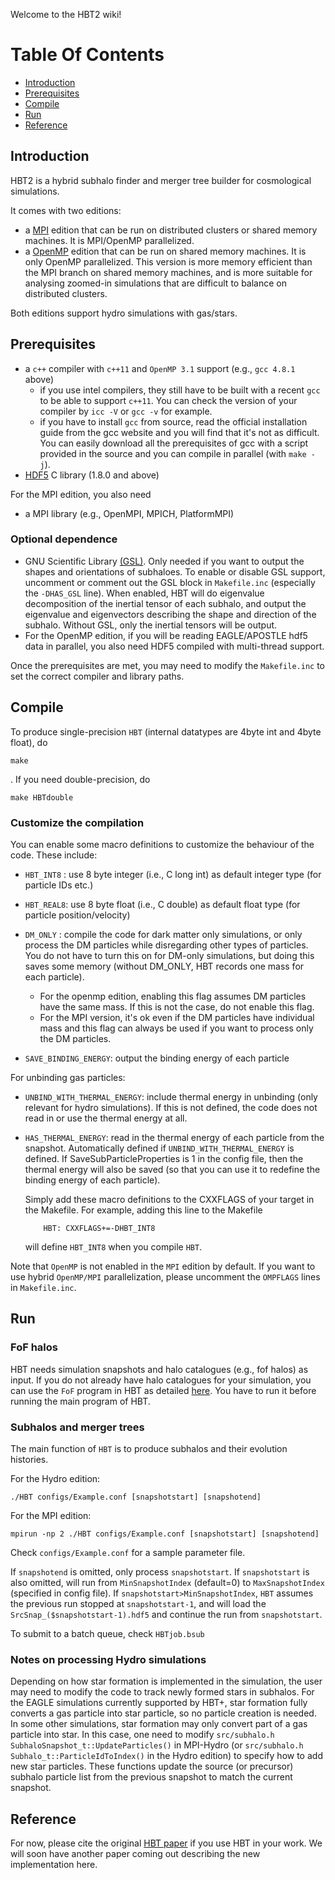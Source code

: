 Welcome to the HBT2 wiki!

# Table Of Contents
* [Introduction](#introduction)
* [Prerequisites](#prerequisites)
* [Compile](#compile)
* [Run](#run)
* [Reference](#reference)

## Introduction
HBT2 is a hybrid subhalo finder and merger tree builder for cosmological simulations. 

It comes with two editions:
* a [MPI](https://github.com/Kambrian/HBT2/tree/MPI-Hydro) edition that can be run on distributed clusters or shared memory machines. It is MPI/OpenMP parallelized.
* a [OpenMP](https://github.com/Kambrian/HBT2/tree/hydro) edition that can be run on shared memory machines. It is only OpenMP parallelized. This version is more memory efficient than the MPI branch on shared memory machines, and is more suitable for analysing zoomed-in simulations that are difficult to balance on distributed clusters.

Both editions support hydro simulations with gas/stars.

## Prerequisites

- a `c++` compiler with `c++11` and `OpenMP 3.1` support (e.g., `gcc 4.8.1` above)
  * if you use intel compilers, they still have to be built with a recent `gcc` to be able to support `c++11`. You can check the version of your compiler by `icc -V` or `gcc -v` for example.
  * if you have to install `gcc` from source, read the official installation guide from the gcc website and you will find that it's not as difficult. You can easily download all the prerequisites of gcc with a script provided in the source and you can compile in parallel (with `make -j`).
- [HDF5](https://www.hdfgroup.org/) C library (1.8.0 and above)

For the MPI edition, you also need
- a MPI library (e.g., OpenMPI, MPICH, PlatformMPI)

### Optional dependence
- GNU Scientific Library [(GSL)](http://www.gnu.org/software/gsl/). 
Only needed if you want to output the shapes and orientations of subhaloes. To enable or disable GSL support, uncomment or comment out the GSL block in `Makefile.inc` (especially the `-DHAS_GSL` line). When enabled, HBT will do eigenvalue decomposition of the inertial tensor of each subhalo, and output the eigenvalue and eigenvectors describing the shape and direction of the subhalo. Without GSL, only the inertial tensors will be output.
- For the OpenMP edition, if you will be reading EAGLE/APOSTLE hdf5 data in parallel, you also need HDF5 compiled with multi-thread support.

Once the prerequisites are met, you may need to modify the `Makefile.inc` to set the correct compiler and library paths. 

## Compile
To produce single-precision `HBT` (internal datatypes are 4byte int and 4byte float), do

	make

. If you need double-precision, do

    make HBTdouble
    
### Customize the compilation

  You can enable some macro definitions to customize the behaviour of the code. These include:

- `HBT_INT8` : use 8 byte integer (i.e., C long int) as default integer type (for particle IDs etc.)
- `HBT_REAL8`: use 8 byte float (i.e., C double) as default float type (for particle position/velocity)
- `DM_ONLY` : compile the code for dark matter only simulations, or only process the DM particles while disregarding other types of particles. You do not have to turn this on for DM-only simulations, but doing this saves some memory (without DM_ONLY, HBT records one mass for each particle). 
     * For the openmp edition, enabling this flag assumes DM particles have the same mass. If this is not the case, do not enable this flag. 
     * For the MPI version, it's ok even if the DM particles have individual mass and this flag can always be used if you want to process only the DM particles.

- `SAVE_BINDING_ENERGY`: output the binding energy of each particle 

For unbinding gas particles:
- `UNBIND_WITH_THERMAL_ENERGY`: include thermal energy in unbinding (only relevant for hydro simulations). If this is not defined, the code does not read in or use the thermal energy at all.
- `HAS_THERMAL_ENERGY`: read in the thermal energy of each particle from the snapshot. Automatically defined if `UNBIND_WITH_THERMAL_ENERGY` is defined. If SaveSubParticleProperties is 1 in the config file, then the thermal energy will also be saved (so that you can use it to redefine the binding energy of each particle). 


  Simply add these macro definitions to the CXXFLAGS of your target in the Makefile. For example, adding this line to the Makefile
  
          HBT: CXXFLAGS+=-DHBT_INT8 

  will define `HBT_INT8` when you compile `HBT`.

Note that `OpenMP` is not enabled in the `MPI` edition by default. If you want to use hybrid `OpenMP/MPI` parallelization, please uncomment the `OMPFLAGS` lines in `Makefile.inc`. 

## Run
### FoF halos
HBT needs simulation snapshots and halo catalogues (e.g., fof halos) as input. If you do not already have halo catalogues for your simulation, you can use the `FoF` program in HBT as detailed [here](https://github.com/Kambrian/HBTplus/wiki/FoF-halos). You have to run it before running the main program of HBT.

### Subhalos and merger trees
The main function of `HBT` is to produce subhalos and their evolution histories. 

For the Hydro edition:
 
    ./HBT configs/Example.conf [snapshotstart] [snapshotend]

For the MPI edition:

    mpirun -np 2 ./HBT configs/Example.conf [snapshotstart] [snapshotend]

Check `configs/Example.conf` for a sample parameter file.

If `snapshotend` is omitted, only process `snapshotstart`. If `snapshotstart` is also omitted, will run from `MinSnapshotIndex` (default=0) to `MaxSnapshotIndex` (specified in config file). If `snapshotstart>MinSnapshotIndex`, `HBT` assumes the previous run stopped at `snapshotstart-1`, and will load the `SrcSnap_($snapshotstart-1).hdf5` and continue the run from `snapshotstart`. 

To submit to a batch queue, check `HBTjob.bsub`
### Notes on processing Hydro simulations
Depending on how star formation is implemented in the simulation, the user may need to modify the code to track newly formed stars in subhalos. For the EAGLE simulations currently supported by HBT+, star formation fully converts a gas particle into star particle, so no particle creation is needed. In some other simulations, star formation may only convert part of a gas particle into star. In this case, one need to modify `src/subhalo.h SubhaloSnapshot_t::UpdateParticles()` in MPI-Hydro (or `src/subhalo.h Subhalo_t::ParticleIdToIndex()` in the Hydro edition) to specify how to add new star particles. These functions update the source (or precursor) subhalo particle list from the previous snapshot to match the current snapshot.

## Reference
For now, please cite the original [HBT paper](http://adsabs.harvard.edu/abs/2012MNRAS.427.2437H) if you use HBT in your work. We will soon have another paper coming out describing the new implementation here.

